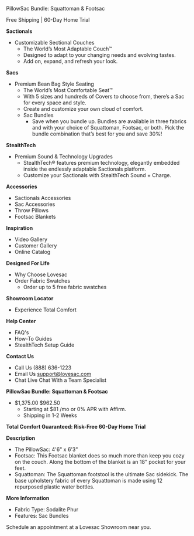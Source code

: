 PillowSac Bundle: Squattoman & Footsac

Free Shipping | 60-Day Home Trial

**Sactionals**
- Customizable Sectional Couches
  - The World’s Most Adaptable Couch™
  - Designed to adapt to your changing needs and evolving tastes.
  - Add on, expand, and refresh your look.

**Sacs**
- Premium Bean Bag Style Seating
  - The World’s Most Comfortable Seat™
  - With 5 sizes and hundreds of Covers to choose from, there’s a Sac for every space and style.
  - Create and customize your own cloud of comfort.
  - Sac Bundles
    - Save when you bundle up. Bundles are available in three fabrics and with your choice of Squattoman, Footsac, or both. Pick the bundle combination that’s best for you and save 30%!

**StealthTech**
- Premium Sound & Technology Upgrades
  - StealthTech® features premium technology, elegantly embedded inside the endlessly adaptable Sactionals platform.
  - Customize your Sactionals with StealthTech Sound + Charge.

**Accessories**
- Sactionals Accessories
- Sac Accessories
- Throw Pillows
- Footsac Blankets

**Inspiration**
- Video Gallery
- Customer Gallery
- Online Catalog

**Designed For Life**
- Why Choose Lovesac
- Order Fabric Swatches
  - Order up to 5 free fabric swatches

**Showroom Locator**
- Experience Total Comfort

**Help Center**
- FAQ's
- How-To Guides
- StealthTech Setup Guide

**Contact Us**
- Call Us (888) 636-1223
- Email Us support@lovesac.com
- Chat Live Chat With a Team Specialist

**PillowSac Bundle: Squattoman & Footsac**
- $1,375.00 $962.50
  - Starting at $81 /mo or 0% APR with Affirm.
  - Shipping in 1-2 Weeks

**Total Comfort Guaranteed: Risk-Free 60-Day Home Trial**

**Description**
- The PillowSac: 4'6" x 6'3"
- Footsac: This Footsac blanket does so much more than keep you cozy on the couch. Along the bottom of the blanket is an 18" pocket for your feet.
- Squattoman: The Squattoman footstool is the ultimate Sac sidekick. The base upholstery fabric of every Squattoman is made using 12 repurposed plastic water bottles.

**More Information**
- Fabric Type: Sodalite Phur
- Features: Sac Bundles

Schedule an appointment at a Lovesac Showroom near you.